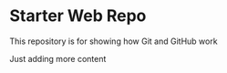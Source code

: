 # Starter Web Repo

This repository is for showing how Git and GitHub work

Just adding more content